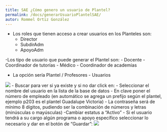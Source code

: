 ```yaml
---
title: SAE ¿Cómo genero un usuario de Plantel?
permalink: /docs/generarUsuarioPlantelSAE/
autor: Rommel Ortiz González
---
```


- Los roles que tienen acceso a crear usuarios en los Planteles son:
    - Director
    - SubdirAdm
    - ApoyoAdm

-Los tipo de usuario que puede generar el Plantel son:
    - Docente
    - Coordinador de tutorías
    - Médico
    - Coordinador de academias
- La opción sería Plantel / Profesores - Usuarios
<img src="/assets/img/docs/sae/generarUsuarioPlantelSAE-01.jpg">
    - Buscar para ver si ya existe y si no dar click en:
    - Seleccionar el nombre del usuario en la lista de la base de datos
    - En clave poner el número de empleado (en automático se agrega un prefijo según el plantel, ejemplo p203 es el plantel Guadalupe Victoria)
    - La contraseña será de mínimo 8 dígitos, pudiendo ser la combinación de números y letras (minúsculas o mayúsculas)
    -Cambiar estatus a “Activo”
    - Si el usuario tendrá a su cargo algún programa o apoyo específico seleccionar lo necesario y dar en el botón de “Guardar”:
    <img src="/assets/img/docs/sae/generarUsuarioPlantelSAE-02.png">